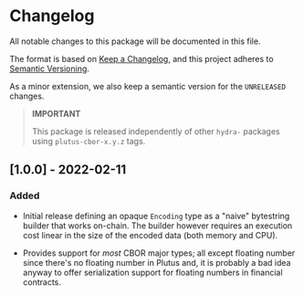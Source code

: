 # Changelog

All notable changes to this package will be documented in this file.

The format is based on [Keep a Changelog](https://keepachangelog.com/en/1.0.0/),
and this project adheres to [Semantic Versioning](https://semver.org/spec/v2.0.0.html).

As a minor extension, we also keep a semantic version for the `UNRELEASED`
changes.

> **IMPORTANT** 
>
> This package is released independently of other `hydra-` packages
using `plutus-cbor-x.y.z` tags.

## [1.0.0] - 2022-02-11

### Added

- Initial release defining an opaque `Encoding` type as a "naive" bytestring builder that works on-chain. The builder however requires an execution cost linear in the size of the encoded data (both memory and CPU).

- Provides support for _most_ CBOR major types; all except floating number since there's no floating number in Plutus and, it is probably a bad idea anyway to offer serialization support for floating numbers in financial contracts. 
